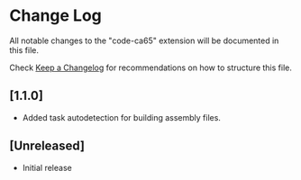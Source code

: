 # Change Log

All notable changes to the "code-ca65" extension will be documented in this file.

Check [Keep a Changelog](http://keepachangelog.com/) for recommendations on how to structure this file.

## [1.1.0]

- Added task autodetection for building assembly files.

## [Unreleased]

- Initial release